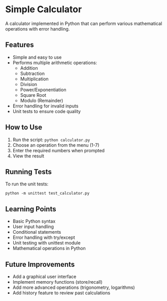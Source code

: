 # Simple Calculator

A calculator implemented in Python that can perform various mathematical operations with error handling.

## Features
- Simple and easy to use
- Performs multiple arithmetic operations:
  - Addition
  - Subtraction
  - Multiplication
  - Division
  - Power/Exponentiation
  - Square Root
  - Modulo (Remainder)
- Error handling for invalid inputs
- Unit tests to ensure code quality

## How to Use
1. Run the script: `python calculator.py`
2. Choose an operation from the menu (1-7)
3. Enter the required numbers when prompted
4. View the result

## Running Tests
To run the unit tests:
```
python -m unittest test_calculator.py
```

## Learning Points
- Basic Python syntax
- User input handling
- Conditional statements
- Error handling with try/except
- Unit testing with unittest module
- Mathematical operations in Python

## Future Improvements
- Add a graphical user interface
- Implement memory functions (store/recall)
- Add more advanced operations (trigonometry, logarithms)
- Add history feature to review past calculations
